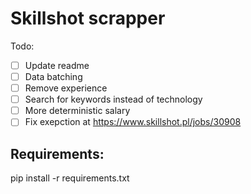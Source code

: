 # Skillshot scrapper

Todo:

- [ ] Update readme
- [ ] Data batching
- [ ] Remove experience
- [ ] Search for keywords instead of technology
- [ ] More deterministic salary
- [ ] Fix exepction at https://www.skillshot.pl/jobs/30908

## Requirements:
pip install -r requirements.txt
